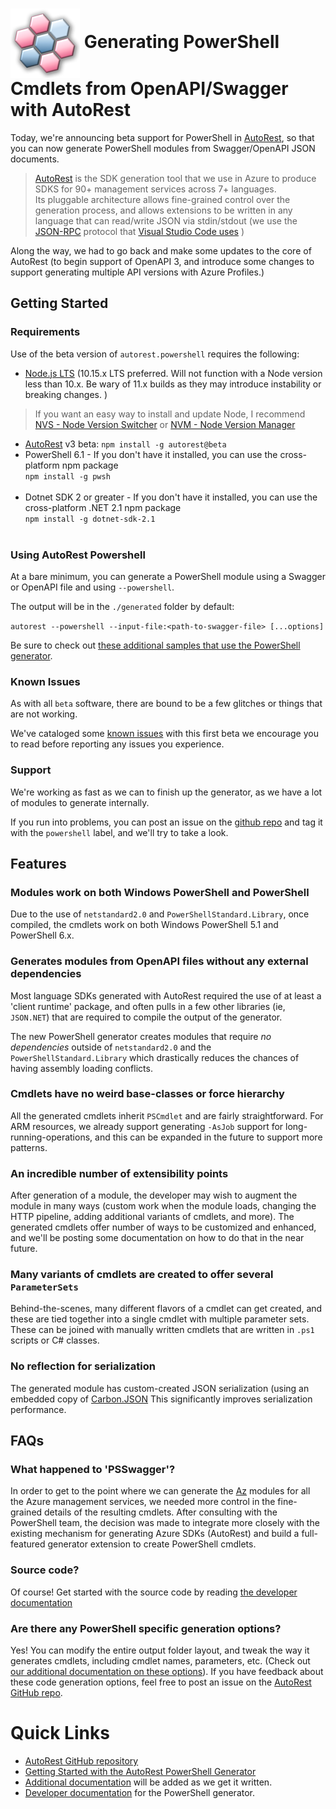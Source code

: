 # <img align="center" src="https://github.com/Azure/autorest/raw/master/docs/images/logo.png"> Generating PowerShell Cmdlets from OpenAPI/Swagger with AutoRest

Today, we're announcing beta support for PowerShell in [AutoRest](https://aka.ms/autorest), so that you can now generate PowerShell modules from Swagger/OpenAPI JSON documents.

> [AutoRest](http://github.com/Azure/autorest) is the SDK generation tool that we use in Azure to produce SDKS for 90+ management services across 7+ languages. <br>Its pluggable architecture allows fine-grained control over the generation process, and allows extensions to be written in any language that can read/write JSON via stdin/stdout (we use the [JSON-RPC](https://www.npmjs.com/package/vscode-jsonrpc) protocol that [Visual Studio Code uses](https://code.visualstudio.com) )

Along the way, we had to go back and make some updates to the core of AutoRest (to begin support of OpenAPI 3, and introduce some changes to support generating multiple API versions with Azure Profiles.)


## Getting Started

### Requirements

Use of the beta version of `autorest.powershell` requires the following:

- [Node.js LTS](https://nodejs.org) (10.15.x LTS preferred. Will not function with a Node version less than 10.x. Be wary of 11.x builds as they may introduce instability or breaking changes. ) 
> If you want an easy way to install and update Node, I recommend [NVS - Node Version Switcher](https://github.com/Azure/autorest/blob/master/docs/nodejs/installing-via-nvs.md) or [NVM - Node Version Manager](https://github.com/Azure/autorest/blob/master/docs/nodejs/installing-via-nvm.md)

- [AutoRest](https://aka.ms/autorest) v3 beta: `npm install -g autorest@beta`
- PowerShell 6.1 - If you don't have it installed, you can use the cross-platform npm package <br> `npm install -g pwsh` <br>&nbsp;
- Dotnet SDK 2 or greater - If you don't have it installed, you can use the cross-platform .NET 2.1 npm package <br> `npm install -g dotnet-sdk-2.1 ` <br>&nbsp;

### Using AutoRest Powershell

At a bare minimum, you can generate a PowerShell module using a Swagger or OpenAPI file and using `--powershell`.

The output will be in the `./generated` folder by default:

`autorest --powershell --input-file:<path-to-swagger-file> [...options]`

Be sure to check out [these additional samples that use the PowerShell generator](https://github.com/Azure/autorest/blob/master/docs/powershell/samples/readme.md).

### Known Issues
As with all `beta` software, there are bound to be a few glitches or things that are not working. 

We've cataloged some [known issues](https://github.com/Azure/autorest/blob/master/docs/powershell/release-notes.md#caveats-and-known-issues) with this first beta we encourage you to read before reporting any issues you experience.

### Support 
We're working as fast as we can to finish up the generator, as we have a lot of modules to generate internally. 

If you run into problems, you can post an issue on the [github repo](https://github.com/Azure/autorest/issues) and tag it with the `powershell` label, and we'll try to take a look.

## Features

### Modules work on both Windows PowerShell and PowerShell 
Due to the use of `netstandard2.0` and `PowerShellStandard.Library`, once compiled, the cmdlets work on both Windows PowerShell 5.1 and PowerShell 6.x.

### Generates modules from OpenAPI files without any external dependencies
Most language SDKs generated with AutoRest required the use of at least a 'client runtime' package, and often pulls in a few other libraries (ie, `JSON.NET`) that are required to compile the output of the generator.

The new PowerShell generator creates modules that require _no dependencies_ outside of `netstandard2.0` and the `PowerShellStandard.Library` which drastically reduces the chances of having assembly loading conflicts.

### Cmdlets have no weird base-classes or force hierarchy
All the generated cmdlets inherit `PSCmdlet` and are fairly straightforward. For ARM resources, we already support generating `-AsJob` support for long-running-operations, and this can be expanded in the future to support more patterns.

### An incredible number of extensibility points 
After generation of a module, the developer may wish to augment the module in many ways (custom work when the module loads, changing the HTTP pipeline, adding additional variants of cmdlets, and more). 
The generated cmdlets offer number of ways to be customized and enhanced, and we'll be posting some documentation on how to do that in the near future.

### Many variants of cmdlets are created to offer several `ParameterSets`
Behind-the-scenes, many different flavors of a cmdlet can get created, and these are tied together into a single cmdlet with multiple parameter sets. These can be joined with manually written cmdlets that are written in `.ps1` scripts or C# classes.

### No reflection for serialization
The generated module has custom-created JSON serialization (using an embedded copy of [Carbon.JSON](https://github.com/carbon/Data/tree/master/Carbon.Json) This significantly improves serialization performance.

## FAQs

### What happened to 'PSSwagger'?
In order to get to the point where we can generate the [Az](https://azure.microsoft.com/en-us/blog/azure-powershell-az-module-version-1/) 
modules for all the Azure management services, we needed more control in the fine-grained details of the resulting cmdlets.
After consulting with the PowerShell team, the decision was made to integrate more closely with the existing mechanism for generating Azure SDKs (AutoRest) and build a full-featured generator extension to create PowerShell cmdlets.

### Source code?
Of course! Get started with the source code by reading [the developer documentation](https://github.com/Azure/autorest/blob/master/docs/powershell/development.md)

### Are there any PowerShell specific generation options?

Yes! You can modify the entire output folder layout, and tweak the way it generates cmdlets, including cmdlet names, parameters, etc. (Check out [our additional documentation on these options](https://github.com/Azure/autorest/blob/master/docs/powershell/options.md)). If you have feedback about these code generation options, feel free to post an issue on the [AutoRest GitHub repo](https://github.com/Azure/autorest/issues).

# Quick Links
- [AutoRest GitHub repository](https://github.com/Azure/autorest/blob/master/README.md)
- [Getting Started with the AutoRest PowerShell Generator](https://github.com/Azure/autorest/blob/master/docs/powershell/readme.md)
- [Additional documentation](https://github.com/Azure/autorest/blob/master/docs/powershell/readme.md#more-information) will be added as we get it written. 
- [Developer documentation](https://github.com/Azure/autorest/blob/master/docs/powershell/development.md) for the PowerShell generator. 
